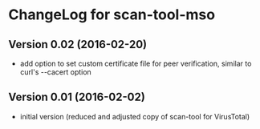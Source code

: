 # ChangeLog for scan-tool-mso

## Version 0.02 (2016-02-20)
  - add option to set custom certificate file for peer verification, similar
    to curl's --cacert option

## Version 0.01 (2016-02-02)
  - initial version (reduced and adjusted copy of scan-tool for VirusTotal)

